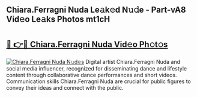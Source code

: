 ## Chiara.Ferragni Nuda Le𝚊k𝚎d N𝚞𝚍e - Part-vA8 Vid𝚎o Le𝚊ks Photos mt1cH

# <h2><a href="http://fbbm2ho.evod.top/?m=Chiara.Ferragni+Nuda">🔗 👉🔴 Chiara.Ferragni Nuda Vid𝚎o Ph𝚘t𝚘s</a></h2>

[![Chiara.Ferragni Nuda N𝚞d𝚎s](https://i.imgur.com/8V9OHl7.gif)](http://fbbm2ho.evod.top/?m=Chiara.Ferragni+Nuda)
Digital artist Chiara.Ferragni Nuda and social media influencer, recognized for disseminating dance and lifestyle content through collaborative dance performances and short videos. Communication skills Chiara.Ferragni Nuda are crucial for public figures to convey their ideas and connect with the public. 
